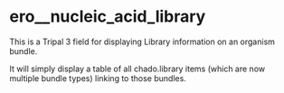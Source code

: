 # ero__nucleic_acid_library

This is a Tripal 3 field for displaying Library information on an organism bundle.  

It will simply display a table of all chado.library items (which are now multiple bundle types) linking to those bundles.
